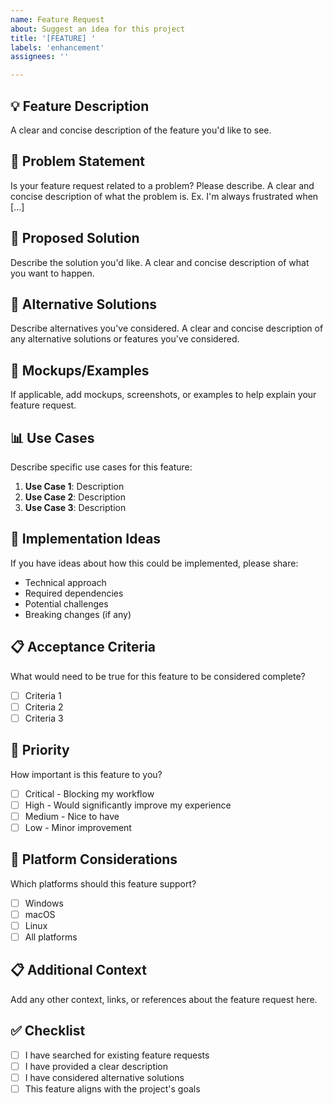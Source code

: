 ```yaml
---
name: Feature Request
about: Suggest an idea for this project
title: '[FEATURE] '
labels: 'enhancement'
assignees: ''

---
```


## 💡 Feature Description

A clear and concise description of the feature you'd like to see.

## 🎯 Problem Statement

Is your feature request related to a problem? Please describe.
A clear and concise description of what the problem is. Ex. I'm always frustrated when [...]

## 💭 Proposed Solution

Describe the solution you'd like.
A clear and concise description of what you want to happen.

## 🔄 Alternative Solutions

Describe alternatives you've considered.
A clear and concise description of any alternative solutions or features you've considered.

## 🎨 Mockups/Examples

If applicable, add mockups, screenshots, or examples to help explain your feature request.

## 📊 Use Cases

Describe specific use cases for this feature:

1. **Use Case 1**: Description
2. **Use Case 2**: Description
3. **Use Case 3**: Description

## 🔧 Implementation Ideas

If you have ideas about how this could be implemented, please share:

- Technical approach
- Required dependencies
- Potential challenges
- Breaking changes (if any)

## 📋 Acceptance Criteria

What would need to be true for this feature to be considered complete?

- [ ] Criteria 1
- [ ] Criteria 2
- [ ] Criteria 3

## 🌟 Priority

How important is this feature to you?

- [ ] Critical - Blocking my workflow
- [ ] High - Would significantly improve my experience
- [ ] Medium - Nice to have
- [ ] Low - Minor improvement

## 📱 Platform Considerations

Which platforms should this feature support?

- [ ] Windows
- [ ] macOS
- [ ] Linux
- [ ] All platforms

## 📋 Additional Context

Add any other context, links, or references about the feature request here.

## ✅ Checklist

- [ ] I have searched for existing feature requests
- [ ] I have provided a clear description
- [ ] I have considered alternative solutions
- [ ] This feature aligns with the project's goals